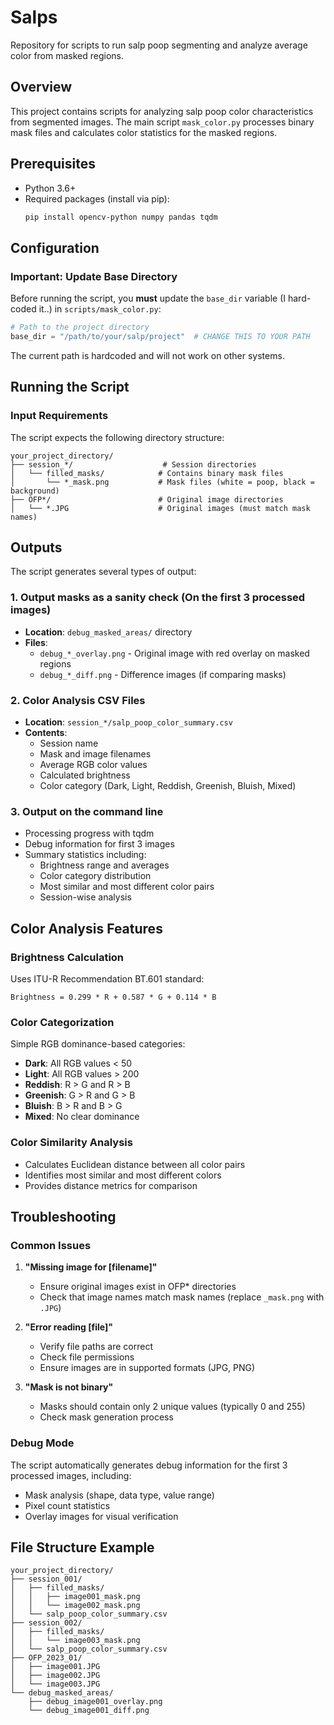 # Salps

Repository for scripts to run salp poop segmenting and analyze average color from masked regions.

## Overview

This project contains scripts for analyzing salp poop color characteristics from segmented images. The main script `mask_color.py` processes binary mask files and calculates color statistics for the masked regions.

## Prerequisites

- Python 3.6+
- Required packages (install via pip):
  ```bash
  pip install opencv-python numpy pandas tqdm
  ```

## Configuration

### Important: Update Base Directory

Before running the script, you **must** update the `base_dir` variable (I hard-coded it..) in `scripts/mask_color.py`:

```python
# Path to the project directory
base_dir = "/path/to/your/salp/project"  # CHANGE THIS TO YOUR PATH
```

The current path is hardcoded and will not work on other systems.

## Running the Script

### Input Requirements

The script expects the following directory structure:
```
your_project_directory/
├── session_*/                    # Session directories
│   └── filled_masks/            # Contains binary mask files
│       └── *_mask.png           # Mask files (white = poop, black = background)
├── OFP*/                        # Original image directories
│   └── *.JPG                    # Original images (must match mask names)
```


## Outputs

The script generates several types of output:

### 1. Output masks as a sanity check (On the first 3 processed images)
- **Location**: `debug_masked_areas/` directory
- **Files**: 
  - `debug_*_overlay.png` - Original image with red overlay on masked regions
  - `debug_*_diff.png` - Difference images (if comparing masks)

### 2. Color Analysis CSV Files
- **Location**: `session_*/salp_poop_color_summary.csv`
- **Contents**:
  - Session name
  - Mask and image filenames
  - Average RGB color values
  - Calculated brightness
  - Color category (Dark, Light, Reddish, Greenish, Bluish, Mixed)

### 3. Output on the command line
- Processing progress with tqdm
- Debug information for first 3 images
- Summary statistics including:
  - Brightness range and averages
  - Color category distribution
  - Most similar and most different color pairs
  - Session-wise analysis

## Color Analysis Features

### Brightness Calculation
Uses ITU-R Recommendation BT.601 standard:
```
Brightness = 0.299 * R + 0.587 * G + 0.114 * B
```

### Color Categorization
Simple RGB dominance-based categories:
- **Dark**: All RGB values < 50
- **Light**: All RGB values > 200
- **Reddish**: R > G and R > B
- **Greenish**: G > R and G > B
- **Bluish**: B > R and B > G
- **Mixed**: No clear dominance

### Color Similarity Analysis
- Calculates Euclidean distance between all color pairs
- Identifies most similar and most different colors
- Provides distance metrics for comparison

## Troubleshooting

### Common Issues

1. **"Missing image for [filename]"**
   - Ensure original images exist in OFP* directories
   - Check that image names match mask names (replace `_mask.png` with `.JPG`)

2. **"Error reading [file]"**
   - Verify file paths are correct
   - Check file permissions
   - Ensure images are in supported formats (JPG, PNG)

3. **"Mask is not binary"**
   - Masks should contain only 2 unique values (typically 0 and 255)
   - Check mask generation process

### Debug Mode
The script automatically generates debug information for the first 3 processed images, including:
- Mask analysis (shape, data type, value range)
- Pixel count statistics
- Overlay images for visual verification

## File Structure Example

```
your_project_directory/
├── session_001/
│   ├── filled_masks/
│   │   ├── image001_mask.png
│   │   └── image002_mask.png
│   └── salp_poop_color_summary.csv
├── session_002/
│   ├── filled_masks/
│   │   └── image003_mask.png
│   └── salp_poop_color_summary.csv
├── OFP_2023_01/
│   ├── image001.JPG
│   ├── image002.JPG
│   └── image003.JPG
└── debug_masked_areas/
    ├── debug_image001_overlay.png
    └── debug_image001_diff.png
```
